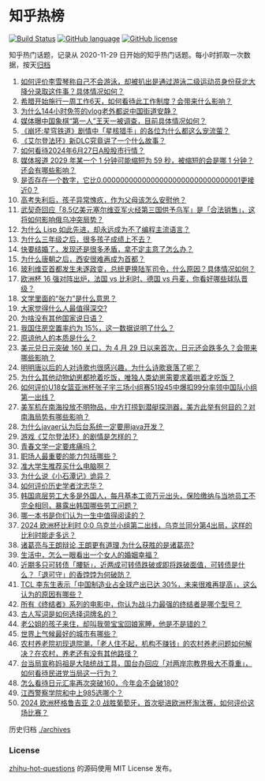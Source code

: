 # 知乎热榜
[![Build Status](https://github.com/ToWeLong/zhihu-hot-questions/workflows/CI/badge.svg)](https://github.com/ToWeLong/zhihu-hot-questions/actions)
[![GitHub language](https://img.shields.io/badge/language-golang-orange.svg)](https://golang.org/)
[![GitHub license](https://img.shields.io/github/license/ToWeLong/zhihu-hot-questions)](https://github.com/ToWeLong/zhihu-hot-questions/blob/main/LICENSE)

知乎热门话题，记录从 2020-11-29 日开始的知乎热门话题。每小时抓取一次数据，按天[归档](./archives)

<!-- BEGIN -->

1. [如何评价李雪琴称自己不会游泳，却被扒出是通过游泳二级运动员身份获北大降分录取这件事？具体情况如何？](https://www.zhihu.com/question/660011842)
1. [希腊开始施行一周工作6天，如何看待此工作制度？会带来什么影响？](https://www.zhihu.com/question/659945199)
1. [为什么144小时免签的vlog老外都说中国街道安静？](https://www.zhihu.com/question/659845050)
1. [媒体曝中国象棋“第一人”王天一被调查，目前具体情况如何？](https://www.zhihu.com/question/660013082)
1. [《崩坏:星穹铁道》剧情中「星核猎手」的各位为什么都这么宠流萤？](https://www.zhihu.com/question/659908392)
1. [《艾尔登法环》新DLC究竟讲了一个什么故事？](https://www.zhihu.com/question/659834846)
1. [如何看待2024年6月27日A股股市行情？](https://www.zhihu.com/question/659942685)
1. [媒体报道 2029 年某一个 1 分钟可能缩短为 59 秒，被缩短的会是哪 1 分钟？还会有哪些影响？](https://www.zhihu.com/question/660002161)
1. [是否存在一个数字，它比0.00000000000000000000000000000001更接近0？](https://www.zhihu.com/question/655615086)
1. [高考失利后，孩子异常愧疚，作为父母该怎么安慰他？](https://www.zhihu.com/question/659849515)
1. [武契奇回应「8.5亿美元塞尔维亚军火经第三国供予乌军」是「合法销售」，这将如何影响俄乌冲突局势？](https://www.zhihu.com/question/659736487)
1. [为什么 Lisp 如此先进，却永远成为不了编程主流语言？](https://www.zhihu.com/question/563995962)
1. [为什么三年级之后，很多孩子成绩上不去？](https://www.zhihu.com/question/656074738)
1. [快要结婚了，发现还是很多矛盾，拿不定主意了怎么办？](https://www.zhihu.com/question/659895084)
1. [为什么唐朝之后，西安很难再成为首都？](https://www.zhihu.com/question/658586871)
1. [玻利维亚首都发生未遂政变，总统更换陆军司令，什么原因？具体情况如何？](https://www.zhihu.com/question/660048109)
1. [欧洲杯 16 强对阵出炉，法国 vs 比利时、德国 vs 丹麦，你看好哪些球队晋级？](https://www.zhihu.com/question/660047100)
1. [文学里面的“张力”是什么意思？](https://www.zhihu.com/question/659744595)
1. [大家觉得什么人最值得深交?](https://www.zhihu.com/question/659915007)
1. [为啥没有其他国家说日语？](https://www.zhihu.com/question/659919386)
1. [我国住房空置率约为 15%，这一数据说明了什么？](https://www.zhihu.com/question/656126227)
1. [原谅他人的本质是什么？](https://www.zhihu.com/question/657180050)
1. [美元兑日元突破 160 关口，为 4 月 29 日以来首次，日元还会跌多久？会带来哪些影响？](https://www.zhihu.com/question/659989512)
1. [明明唐以后的人对诗歌也很感兴趣，为什么诗歌衰落了呢？](https://www.zhihu.com/question/24580989)
1. [为什么其他动物幼崽都抢着吃饭，唯独人类幼崽需要求着哄着才吃饭？](https://www.zhihu.com/question/620889402)
1. [如何评价U18女篮亚洲杯张子宇三场小组赛51投45中爆扣99分率领中国队小组第一出线？](https://www.zhihu.com/question/660016424)
1. [美军机在南海投放不明物品，中方打捞到潜艇探测器，美方此举有何目的？对南海局势有哪些影响？](https://www.zhihu.com/question/660002644)
1. [为什么javaer认为后台系统一定要用java开发？](https://www.zhihu.com/question/659831932)
1. [游戏《艾尔登法环》的剧情是怎样的？](https://www.zhihu.com/question/518683817)
1. [青春文学一定要疼痛吗？](https://www.zhihu.com/question/659445362)
1. [职场人最重要的能力包括哪些？](https://www.zhihu.com/question/654096288)
1. [准大学生推荐买什么电脑啊？](https://www.zhihu.com/question/659614531)
1. [为什么说《小石潭记》诡异？](https://www.zhihu.com/question/324274795)
1. [如何评价历史学者沈志华？](https://www.zhihu.com/question/577078063)
1. [韩国底层劳工大多是外国人，每月基本工资万元出头，保险缴纳与当地员工不完全相同，暴露出韩国哪些劳工问题？](https://www.zhihu.com/question/659945370)
1. [哪一本书是你们认为一生中值得阅读的？](https://www.zhihu.com/question/624726174)
1. [2024 欧洲杯比利时 0:0 乌克兰小组第二出线，乌克兰同分第4出局，这样的比利时能走多远？](https://www.zhihu.com/question/659955657)
1. [诸葛亮与王朗辩论,王朗更有道理,为什么获胜的是诸葛亮?](https://www.zhihu.com/question/605598149)
1. [生活中，怎么一眼看出一个女人的婚姻幸福？](https://www.zhihu.com/question/659947082)
1. [近期多只可转债「腰斩」，近两成可转债跌破或即将跌破面值，可转债是什么？「退可守」的香饽饽为何破防？](https://www.zhihu.com/question/659973393)
1. [TCL 李东生表示「中国制造业占全球产出已达 30%，未来很难再提高」，这么认为的原因有哪些？](https://www.zhihu.com/question/659892273)
1. [所有《终结者》系列的电影中，你认为战斗力最强的终结者是哪个型号？](https://www.zhihu.com/question/356786972)
1. [古人写词是如何选择词牌名的？](https://www.zhihu.com/question/658541555)
1. [老公姐的孩子来住，却叫我带宝宝回娘家睡，他是不是错的？](https://www.zhihu.com/question/659675954)
1. [世界上气候最好的城市有哪些？](https://www.zhihu.com/question/19988908)
1. [农村养老院初现退院潮，「老人住不起，机构不赚钱」的农村养老问题如何解决？在农村，养老还有没有其他路径？](https://www.zhihu.com/question/659964930)
1. [台当局宣称妈祖是大陆统战工具，国台办回应「对两岸宗教界极大不尊重」，如何看待民进党当局这一行为？](https://www.zhihu.com/question/659954332)
1. [怎么看待日元汇率再次突破160，今年会不会破180?](https://www.zhihu.com/question/659870412)
1. [江西警察学院和中上985选哪个？](https://www.zhihu.com/question/659905637)
1. [2024 欧洲杯格鲁吉亚 2:0 战胜葡萄牙，首次挺进欧洲杯淘汰赛，如何评价这场比赛？](https://www.zhihu.com/question/659955676)

<!-- END -->

历史归档 [./archives](./archives)


### License
[zhihu-hot-questions](https://github.com/towelong/zhihu-hot-questions) 的源码使用 MIT License 发布。